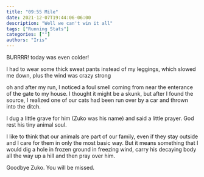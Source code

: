 ```yaml
---
title: "09:55 Mile"
date: 2021-12-07T19:44:06-06:00
description: "Well we can't win it all"
tags: ["Running Stats"]
categories: [""]
authors: "Iris"
---
```


BURRRR! today was even colder!

I had to wear some thick sweat pants instead of my leggings, which slowed me down, plus the wind was crazy strong

oh and after my run, I noticed a foul smell coming from near the enterance of the gate to my house. I thought it might be a skunk, but after I found the source, I realized one of our cats had been run over by a car and thrown into the ditch.

I dug a little grave for him (Zuko was his name) and said a little prayer. God rest his tiny animal soul.

I like to think that our animals are part of our family, even if they stay outside and I care for them in only the most basic way. But it means something that I would dig a hole in frozen ground in freezing wind, carry his decaying body all the way up a hill and then pray over him.

Goodbye Zuko. You will be missed.
